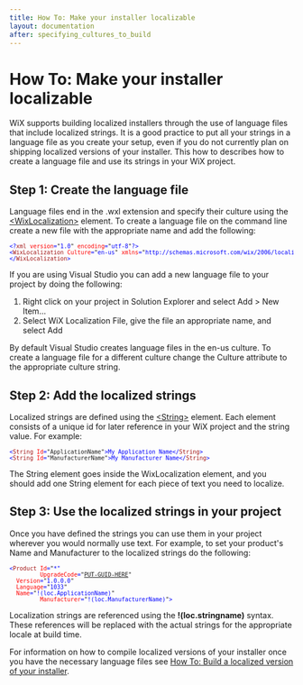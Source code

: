```yaml
---
title: How To: Make your installer localizable
layout: documentation
after: specifying_cultures_to_build
---
```

# How To: Make your installer localizable
WiX supports building localized installers through the use of language files that include localized strings. It is a good practice to put all your strings in a language file as you create your setup, even if you do not currently plan on shipping localized versions of your installer. This how to describes how to create a language file and use its strings in your WiX project.

## Step 1: Create the language file
Language files end in the .wxl extension and specify their culture using the [&lt;WixLocalization&gt;](../../xsd/wixloc/wixlocalization.html) element. To create a language file on the command line create a new file with the appropriate name and add the following:

<pre>
<font size="2" color="#0000FF">&lt;?</font><font size="2" color="#A31515">xml</font><font size="2" color="#0000FF"> </font><font size="2" color="#FF0000">version</font><font size="2" color="#0000FF">=</font><font size="2">"</font><font size="2" color="#0000FF">1.0</font><font size="2">"</font><font size="2" color="#0000FF"> </font><font size="2" color="#FF0000">encoding</font><font size="2" color="#0000FF">=</font><font size="2">"</font><font size="2" color="#0000FF">utf-8</font><font size="2">"</font><font size="2" color="#0000FF">?&gt;
&lt;</font><font size="2" color="#A31515">WixLocalization</font><font size="2" color="#0000FF"> </font><font size="2" color="#FF0000">Culture</font><font size="2" color="#0000FF">=</font><font size="2">"</font><font size="2" color="#0000FF">en-us</font><font size="2">"</font><font size="2" color="#0000FF"> </font><font size="2" color="#FF0000">xmlns</font><font size="2" color="#0000FF">=</font><font size="2">"</font><font size="2" color="#0000FF">http://schemas.microsoft.com/wix/2006/localization</font><font size="2">"</font><font size="2" color="#0000FF">&gt;
&lt;/<font size="2" color="#A31515">WixLocalization</font>&gt;</font>
</pre>

If you are using Visual Studio you can add a new language file to your project by doing the following:

1. Right click on your project in Solution Explorer and select Add > New Item...
1. Select WiX Localization File, give the file an appropriate name, and select Add

By default Visual Studio creates language files in the en-us culture. To create a language file for a different culture change the Culture attribute to the appropriate culture string.

## Step 2: Add the localized strings
Localized strings are defined using the [&lt;String&gt;](../../xsd/wixloc/string.html) element. Each element consists of a unique id for later reference in your WiX project and the string value. For example:

<pre>
<font size="2" color="#0000FF">&lt;</font><font size="2" color="#A31515">String</font><font size="2" color="#0000FF"> </font><font size="2" color="#FF0000">Id</font><font size="2" color="#0000FF">=</font><font size="2">"ApplicationName"</font><font size="2" color="#0000FF">&gt;My Application Name&lt;/</font><font size="2" color="#A31515">String</font><font size="2" color="#0000FF">&gt;
&lt;</font><font size="2" color="#A31515">String</font><font size="2" color="#0000FF"> </font><font size="2" color="#FF0000">Id</font><font size="2" color="#0000FF">=</font><font size="2">"ManufacturerName"</font><font size="2" color="#0000FF">&gt;My Manufacturer Name&lt;/</font><font size="2" color="#A31515">String</font><font size="2" color="#0000FF">&gt;</font>
</pre>

The String element goes inside the WixLocalization element, and you should add one String element for each piece of text you need to localize.

## Step 3: Use the localized strings in your project
Once you have defined the strings you can use them in your project wherever you would normally use text. For example, to set your product&apos;s Name and Manufacturer to the localized strings do the following:

<pre>
<font size="2" color="#0000FF">&lt;</font><font size="2" color="#A31515">Product</font><font size="2" color="#0000FF"> </font><font size="2" color="#FF0000">Id</font><font size="2" color="#0000FF">=</font><font size="2">"</font><font size="2" color="#0000FF">*"
         </font><font size="2" color="#FF0000">UpgradeCode</font><font size="2" color="#0000FF">=</font><font size="2">"<a href="../../howtos/general/generate_guids.html">PUT-GUID-HERE</a>"</font>
<font size="2" color="#FF0000">  Version</font><font size="2" color="#0000FF">=</font><font size="2">"</font><font size="2" color="#0000FF">1.0.0.0</font><font size="2">"</font>
<font size="2" color="#FF0000">  Language</font><font size="2" color="#0000FF">=</font><font size="2">"</font><font size="2" color="#0000FF">1033</font><font size="2">"</font>
<font size="2" color="#FF0000">  Name</font><font size="2" color="#0000FF">=</font><font size="2">"</font><font size="2" color="#0000FF">!(loc.ApplicationName)</font><font size="2">"
         </font><font size="2" color="#FF0000">Manufacturer</font><font size="2" color="#0000FF">=</font><font size="2">"</font><font size="2" color="#0000FF">!(loc.ManufacturerName)</font><font size="2">"</font><font size="2" color="#0000FF">&gt;</font>
</pre>

Localization strings are referenced using the **!(loc.stringname)** syntax. These references will be replaced with the actual strings for the appropriate locale at build time.

For information on how to compile localized versions of your installer once you have the necessary language files see [How To: Build a localized version of your installer](build_a_localized_version.html).
